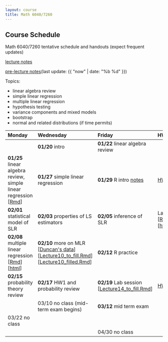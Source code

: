 ```yaml
---
layout: course
title: Math 6040/7260
---
```


## Course Schedule

Math 6040/7260 tentative schedule and handouts (expect frequent updates)

[lecture notes](../notes/combined.pdf)

[pre-lecture notes](../notes/current.pdf)(last update: {{ "now" | date: "%b %d" }})

<!---->

Topics:

- linear algebra review
- simple linear regression
- multiple linear regression
- hypothesis testing
- variance components and mixed models
- bootstrap
- normal and related distributions (if time permits)


| Monday | Wednesday | Friday | HW |
|:-----------|:-----------|:------------|:---|
|   | **01/20** intro  | **01/22**  linear algebra review| |
| **01/25** linear algebra review, simple linear regression \[[Rmd](../notes/Lecture3/Lecture3.Rmd)\] | **01/27** simple linear regression | **01/29** R intro [notes](../notes/Lecture5/lecture5.pdf)|  [HW1](../HW/HW1.pdf)|
| **02/01** statistical model of SLR| **02/03** properties of LS estimators | **02/05** inference of SLR | Lab 1 \[[Rmd](../notes/Lecture8/lab_01_preparation.Rmd)\]\[[html](../notes/Lecture8/lab_01_preparation.html)\] |
| **02/08** multiple linear regression \[[Rmd](../notes/Lecture9/Lecture9.Rmd)\]\[[html](../notes/Lecture9/Lecture9.html)\]| **02/10** more on MLR \[[Duncan's data](../notes/Lecture10/Duncan.txt)\]\[[Lecture10\_to\_fill.Rmd](../notes/Lecture10/Lecture10_to_fill.Rmd)\]\[[Lecture10\_filled.Rmd](../notes/Lecture10/Lecture10_filled.Rmd)\] | **02/12** R practice | |
| **02/15** probability theory review| **02/17** HW1 and probability review  | **02/19** Lab session \[[Lecture14\_to\_fill.Rmd](../notes/Lecture14/Lecture14_to_fill.Rmd)\] | [HW2](../HW/HW2/HW2.pdf) |
| | 03/10 no class (mid-term exam begins)| **03/12** mid term exam | |
| 03/22 no class| | | |
| | | 04/30 no class| |
